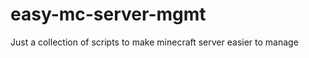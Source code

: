 easy-mc-server-mgmt
===================

Just a collection of scripts to make minecraft server easier to manage
